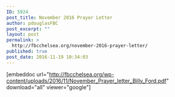 ```yaml
---
ID: 5924
post_title: November 2016 Prayer Letter
author: pdouglasFBC
post_excerpt: ""
layout: post
permalink: >
  http://fbcchelsea.org/november-2016-prayer-letter/
published: true
post_date: 2016-11-19 10:34:03
---
```

[embeddoc url="http://fbcchelsea.org/wp-content/uploads/2016/11/November_Prayer_letter_Billy_Ford.pdf" download="all" viewer="google"]